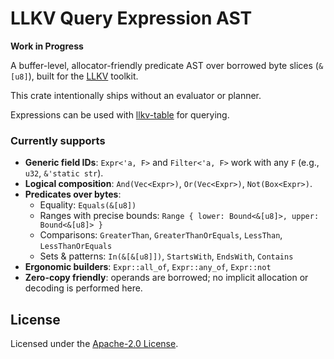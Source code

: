 # LLKV Query Expression AST

**Work in Progress**

A buffer-level, allocator-friendly predicate AST over borrowed byte slices (`&[u8]`), built for the [LLKV](https://github.com/jzombie/rust-llkv) toolkit.

This crate intentionally ships without an evaluator or planner.

Expressions can be used with [llkv-table](../llkv-table/) for querying.

### Currently supports
- **Generic field IDs**: `Expr<'a, F>` and `Filter<'a, F>` work with any `F` (e.g., `u32`, `&'static str`).
- **Logical composition**: `And(Vec<Expr>)`, `Or(Vec<Expr>)`, `Not(Box<Expr>)`.
- **Predicates over bytes**:
  - Equality: `Equals(&[u8])`
  - Ranges with precise bounds: `Range { lower: Bound<&[u8]>, upper: Bound<&[u8]> }`
  - Comparisons: `GreaterThan`, `GreaterThanOrEquals`, `LessThan`, `LessThanOrEquals`
  - Sets & patterns: `In(&[&[u8]])`, `StartsWith`, `EndsWith`, `Contains`
- **Ergonomic builders**: `Expr::all_of`, `Expr::any_of`, `Expr::not`
- **Zero-copy friendly**: operands are borrowed; no implicit allocation or decoding is performed here.

## License

Licensed under the [Apache-2.0 License](../LICENSE).
